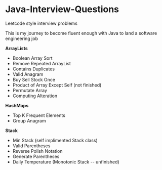 # Java-Interview-Questions
Leetcode style interview problems

This is my journey to become fluent enough with Java to land a software engineering job

<b>ArrayLists</b>
- Boolean Array Sort
- Remove Repeated ArrayList
- Contains Duplicates
- Valid Anagram
- Buy Sell Stock Once
- Product of Array Except Self (not finished)
- Permutate Array
- Computing Alteration 

<b>HashMaps</b>
- Top K Frequent Elements 
- Group Anagram

<b>Stack</b>
- Min Stack (self implimented Stack class) 
- Valid Parentheses 
- Reverse Polish Notation
- Generate Parentheses
- Daily Temperature (Monotonic Stack -- unfinished)
